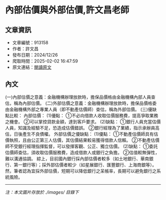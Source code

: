 # 內部估價與外部估價,許文昌老師

## 文章資訊
- 文章編號：913158
- 作者：許文昌
- 發布日期：2024/12/26
- 爬取時間：2025-02-02 16:47:59
- 原文連結：[閱讀原文](https://real-estate.get.com.tw/Columns/detail.aspx?no=913158)

## 內文
(一)內部估價之意義：金融機構辦理放款時，擔保品價格由金融機構內部人員查估，稱為內部估價。
(二)外部估價之意義：金融機構辦理放款時，擔保品價格委由金融機構外部之專業人員（即不動產估價師）查估，稱為外部估價。
(三)優缺點比較：
內部估價：
(1)優點：
①不必向借款人收取估價服務費，提高爭取業務之機會。
②可以掌控貸款金額，達到客戶要求。
(2)缺點：
①銀行人員充當估價人員，知識及經驗不足，恐造成估價錯誤。
②銀行經理為了業績，指示承辦員高估，日後產生不良債權。
外部估價之優缺點：
(1)優點：
①不動產估價師具有估價執照，且由公正第三人估價，其估價結果較易獲得借款人信賴。
②不動產估價師不受銀行經理指揮監督，可以發揮客觀、公正、獨立估價。
(2)缺點：
①委託估價師查估，須收取估價服務費，造成借款人或銀行之負擔。
②估值較無彈性，難以溝通協調。
綜上，目前國內銀行採內部估價者較多（如土地銀行、華南銀行、第一銀行等）；採外部估價者較少（如星展銀行、匯豐銀行、上海商銀等）。然，筆者認為宜採外部估價，短期可以降低銀行之呆帳率，長期可以避免銀行之系統風險。

---
*注：本文圖片存放於 ./images/ 目錄下*
